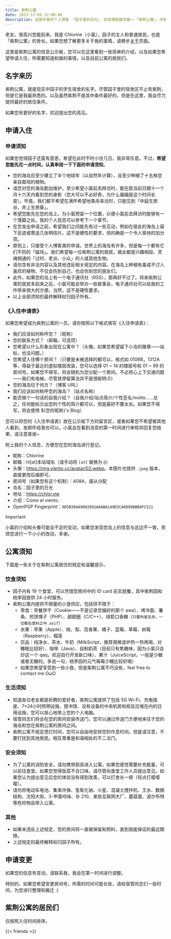```yaml
---
title: 紫荆公寓
date: 2023-12-05 12:00:00
description: 这是作者的个人博客 「园子里的日光」 的友情链接页面——「紫荆公寓」。作者详细介绍了「紫荆公寓」的申请须知、相关规定等，并在结尾列出了自己目前的友链列表。
---
```


老友，很高兴您能前来。我是 Chlorine（小氯），园子的主人和普通居民，也是「紫荆公寓」的舍长。如果您想了解更多关于我的事情，请移步[关于](/about)页面。

这里是紫荆公寓的信息公示板，您可以在这里看到一些简单的介绍，以及如果您希望申请入住，所需要知道和做的事情，以及目前公寓的居民们。

## 名字来历

紫荆公寓，就是现实中园子的学生宿舍的名字。尽管园子里的宿舍区不止有紫荆，但是它是我最熟悉的。以及虽然紫荆不是其中条件最好的，但是在这里，我会尽力提供最好的居住条件。

如果您有更好的名字，欢迎提出您的高见。

## 申请入住

### 申请须知

如果您觉得园子还蛮有意思，希望在此时不时小住几日，我非常乐意。不过，**希望您能先花一点时间，认真审阅一下下面的申请须知**。

- 您的海岛应至少建立了半个地球年（以自然年计算），且至少种植了十五株您亲自栽培的植物。
- 请您对您的海岛勤加维护，至少希望小氯前去拜访时，能在距当前日期十一个月十六天内看到您的身影（您大可以不必好奇，为什么偏偏是这个时间长度）。毕竟，我们都不希望在满怀希望地乘舟来访时，只能见到「中庭生旅谷，井上生旅葵」。
- 希望您能先在您的岛上，为小氯预留一个位置，以便小氯前去拜访时能够有一个落脚之处。我的个人信息可以参考下一个章节。
- 在您发出申请之前，希望我们之间能先有过一些互动，例如在彼此的海岛上留下足迹或寄送几张明信片。这不是硬性的要求，但的确是一个令人愉快的加分项。
- 原则上，只接受个人博客类的申请。世界上的海岛有许多，但是每一个都有它们不同的「磁场」。我们希望每一位紫荆公寓的居民，彼此都是兴趣相投、灵魂相通的「过时、老派、小众」的人或其他生物。
- 请勿含有非法内容以及其他违反相关规定的内容。在海岛上种植有毒或不讨人喜欢的植物，不仅会伤到自己，也会伤到您的朋友们。
- 此外，如果您的岛上有一个电子通讯社（RSS），那再好不过了。将来紫荆公寓的居民多起来之后，小氯可能会举办一些故事会，电子通讯社可以给我的工作带来很大的方便。当然，这不是硬性要求。
- 以上全部须知的最终解释权归园子所有。

### 《入住申请表》

如果您希望成为紫荆公寓的一员，请你按照以下格式填写《入住申请表》：

- 我们应该如何称呼您？（昵称）
- 您的联系方式？（邮箱，可选项）
- 您希望以什么形象出现在公寓中？（头像。如果您希望留下小岛的徽章——站标，也没问题。）
- 您希望入住哪个房间？（只要是未被选择的都可以，格式如 0108B，1312A 等，得益于最近的虚拟楼层改装，您可以选择 01 ~ 14 的楼层号和 01 ~ 99 的房间号。如果您不填写，将会随机为您分配一个房间。不必担心上下交通问题——我们有电梯，尽管其停留算法并不是很聪明:D）
- 您的海岛位于何方？（博客 URL）
- 我们应该如何称呼您的海岛？（站点名称）
- 能否做个一句话的自我介绍？（自我介绍/站点简介/个性签名/motto……总之，任何能标示出您的个性的简介都可以，但是最好不要太长。如果您不填写，将会使用 \${您的昵称}'s Blog）

您可以将您的《入住申请表》放在公示板下方的留言区，或者如果您不希望被其他人看到，发邮件给我也可以。小氯会在看到消息的第一时间进行审核并回复您结果，请注意查收~

附上我的个人信息，方便您在您的海岛进行登记。

- 昵称：Chlorine
- 邮箱：hi[at]本站域名（请手动将 `[at]` 替换为 `@`）
- 头像：<https://img.viento.cc/avatar/02.webp>。本图片也提供 `.jpeg` 版本，直接更改后缀即可。
- 房间号（如果您有这个机制）：408A，服从分配
- 岛名：园子里的日光
- 地址：<https://chlor.me>
- 介绍：Como el viento.
- OpenPGP Fingerprint：`6D5B304A9092892A6ABA149D3CA88990BB4FC521`

> [!IMPORTANT]
> 小氯的介绍和头像可能会不定时变动，如果您发现您岛上的信息与这边不一致，劳烦您进行一下小小的改动，多谢。

## 公寓须知

下面是一些关于在紫荆公寓居住的规定和温馨提示。

### 饮食须知

- 园子内有 19 个食堂，可以凭借您房间中的 ID card 前去就餐，其中紫荆园和桃李园提供 24 小时服务。
- 紫荆公寓内提供不限量的小食供应，包括但不限于：
    - 零食：早餐饼干（Cookie——不是记录您偏好的那个 awa）、烤冷面、薯条、煎饼馃子（PHP）、甜甜圈（C/C++）、绿箭口香糖（`只要热爱生命，一切都在意料之中.avif`）
    - 水果：苹果（Apple）、桃、梨、百香果、橘子、蓝莓、草莓、树莓（Raspberry）、榴莲
    - 饮品：纯净水、茶水、牛奶（MilkScript，推荐用微波炉热一热再喝，对睡眠比较好）、咖啡（Java）、自制奶茶（目前只有焦糖味，因为小氯只会炒这一个 qaq，欢迎自行开发新口味）、果汁（JuiceScript，一般是少糖或者无糖的。多说一句，桃李园的元气莓莓少糖比较好喝）
    - 如果您希望享受到一些小食，但是紫荆公寓不巧没有，feel free to contact me OωO

### 生活须知

- 知道各位老友都是折腾的爱好者，紫荆公寓提供了包括 5G Wi-Fi、充电插座、7\*24小时照明设施、图书馆、没有设备的中央机房和核反应堆在内的日用设施，您可以放心地带上您的个人电脑。
- 宿管同志们将会在您的房间安装传送门，您可以通过传送门方便地来往于您的海岛和您在紫荆公寓的房间之间。
- 紫荆公寓不规定熄灯时间，您可以自由地安排您的作息时间。但是请注意，不要打扰到其他居民。相互尊重是和谐相处的不二法门。

### 安全须知

- 为了公寓的消防安全，请勿携带厨具进入公寓。如果您感觉需要补充能量，可以前往食堂。如果您觉得饭菜不合口味，请尽管向食堂工作人员提出意见。如果您认为提出意见后您的体验没有得到改善，可以打舍长一顿（轻点打嘤嘤嘤）。
- 请勿将电动车电池、集束炸弹、氢氧化钠、火星、混凝土搅拌机、王水、数据结构、沈阳大街、3-甲基吲哚、钋 210、某些互联网大厂、蘑菇蛋、波尔布特等危险物品带入公寓。

### 其他

- 如果未违反上述规定，您的房间将一直被保留和照料，直到我能保证的最远期限。
- 上述规定的最终解释权归园子所有。

## 申请变更

如果您的信息有变动，请联系我，我会在第一时间进行调整。

特别的，如果您希望变更房间号，所需的时间可能长些，请给宿管同志们一些时间，为您进行整理和搬迁 :)

## 紫荆公寓的居民们

仅按照入住时间排序。

{{< friends >}}
